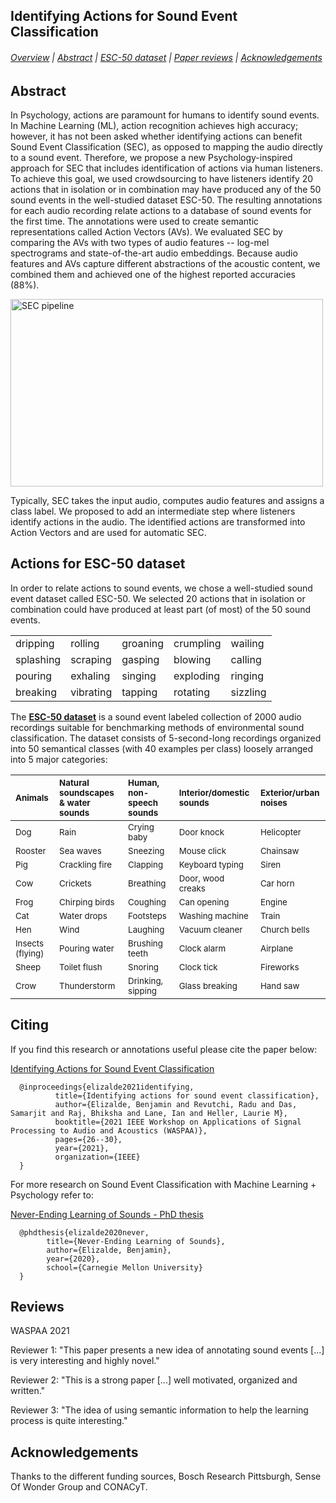 ## Identifying Actions for Sound Event Classification

###### [Overview](#Identifying-Actions-for-Sound-Event-Classification) | [Abstract](#abstract) | [ESC-50 dataset](#ESC-50-dataset) | [Paper reviews](#Paper-reviews) | [Acknowledgements](#Acknowledgements)

## Abstract

In Psychology, actions are paramount for humans to identify sound events. In Machine Learning (ML), action recognition achieves high accuracy; however, it has not been asked whether  identifying actions can benefit Sound Event Classification (SEC), as opposed to mapping the audio directly to a sound event. Therefore, we propose a new Psychology-inspired approach for SEC that includes identification of actions via human listeners. To achieve this goal, we used crowdsourcing to have listeners identify 20 actions that in isolation or in combination may have produced any of the 50 sound events in the well-studied dataset ESC-50. The resulting annotations for each audio recording relate actions to a database of sound events for the first time. The annotations were used to create semantic representations called Action Vectors (AVs). We evaluated SEC by comparing the AVs with two types of audio features -- log-mel spectrograms and state-of-the-art audio embeddings. Because audio features and AVs capture different abstractions of the acoustic content, we combined them and achieved one of the highest reported accuracies (88%).

<img src="av_pipeline.png" alt="SEC pipeline" title="SEC pipeline" align="center" width="500" height="300" />

Typically, SEC takes the input audio, computes audio features and assigns a class label. We proposed to add an intermediate step where listeners identify actions in the audio. The identified actions are transformed into Action Vectors and are used for automatic SEC.

## Actions for ESC-50 dataset

In order to relate actions to sound events, we chose a well-studied sound event dataset called ESC-50. We selected 20 actions that in isolation or combination could have produced at least part (of most) of the 50 sound events.

||||||
| :--- | :--- | :--- | :--- | :--- |
|dripping |rolling |groaning |crumpling |wailing|
|splashing |scraping |gasping | blowing |calling |
|pouring   |exhaling |singing |exploding |ringing |
|breaking |vibrating |tapping |rotating |sizzling |


The [**ESC-50 dataset**](https://github.com/karolpiczak/ESC-50) is a sound event labeled collection of 2000 audio recordings suitable for benchmarking methods of environmental sound classification. The dataset consists of 5-second-long recordings organized into 50 semantical classes (with 40 examples per class) loosely arranged into 5 major categories:

| <sub>Animals</sub> | <sub>Natural soundscapes & water sounds </sub> | <sub>Human, non-speech sounds</sub> | <sub>Interior/domestic sounds</sub> | <sub>Exterior/urban noises</sub> |
| :--- | :--- | :--- | :--- | :--- |
| <sub>Dog</sub> | <sub>Rain</sub> | <sub>Crying baby</sub> | <sub>Door knock</sub> | <sub>Helicopter</sub></sub> |
| <sub>Rooster</sub> | <sub>Sea waves</sub> | <sub>Sneezing</sub> | <sub>Mouse click</sub> | <sub>Chainsaw</sub> |
| <sub>Pig</sub> | <sub>Crackling fire</sub> | <sub>Clapping</sub> | <sub>Keyboard typing</sub> | <sub>Siren</sub> |
| <sub>Cow</sub> | <sub>Crickets</sub> | <sub>Breathing</sub> | <sub>Door, wood creaks</sub> | <sub>Car horn</sub> |
| <sub>Frog</sub> | <sub>Chirping birds</sub> | <sub>Coughing</sub> | <sub>Can opening</sub> | <sub>Engine</sub> |
| <sub>Cat</sub> | <sub>Water drops</sub> | <sub>Footsteps</sub> | <sub>Washing machine</sub> | <sub>Train</sub> |
| <sub>Hen</sub> | <sub>Wind</sub> | <sub>Laughing</sub> | <sub>Vacuum cleaner</sub> | <sub>Church bells</sub> |
| <sub>Insects (flying)</sub> | <sub>Pouring water</sub> | <sub>Brushing teeth</sub> | <sub>Clock alarm</sub> | <sub>Airplane</sub> |
| <sub>Sheep</sub> | <sub>Toilet flush</sub> | <sub>Snoring</sub> | <sub>Clock tick</sub> | <sub>Fireworks</sub> |
| <sub>Crow</sub> | <sub>Thunderstorm</sub> | <sub>Drinking, sipping</sub> | <sub>Glass breaking</sub> | <sub>Hand saw</sub> |

## Citing

If you find this research or annotations useful please cite the paper below:

[Identifying Actions for Sound Event Classification](https://arxiv.org/abs/2104.12693)

      @inproceedings{elizalde2021identifying,
              title={Identifying actions for sound event classification},
              author={Elizalde, Benjamin and Revutchi, Radu and Das, Samarjit and Raj, Bhiksha and Lane, Ian and Heller, Laurie M},
              booktitle={2021 IEEE Workshop on Applications of Signal Processing to Audio and Acoustics (WASPAA)},
              pages={26--30},
              year={2021},
              organization={IEEE}
      }

For more research on Sound Event Classification with Machine Learning + Psychology refer to:

[Never-Ending Learning of Sounds - PhD thesis](https://kilthub.cmu.edu/ndownloader/files/25813502)

      @phdthesis{elizalde2020never,
            title={Never-Ending Learning of Sounds},
            author={Elizalde, Benjamin},
            year={2020},
            school={Carnegie Mellon University}
      }


## Reviews

WASPAA 2021

Reviewer 1: "This paper presents a new idea of annotating sound events [...] is very interesting and highly novel."

Reviewer 2: "This is a strong paper [...] well motivated, organized and written."

Reviewer 3: "The idea of using semantic information to help the learning process is quite interesting."

## Acknowledgements

Thanks to the different funding sources, Bosch Research Pittsburgh, Sense Of Wonder Group and CONACyT.
